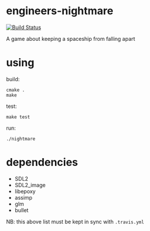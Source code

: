 # engineers-nightmare
[![Build Status](https://travis-ci.org/engineers-nightmare/engineers-nightmare.svg)](https://travis-ci.org/engineers-nightmare/engineers-nightmare)

A game about keeping a spaceship from falling apart


# using

build:

    cmake .
    make

test:

    make test

run:

    ./nightmare

# dependencies

* SDL2
* SDL2_image
* libepoxy
* assimp
* glm
* bullet

NB: this above list must be kept in sync with `.travis.yml`


